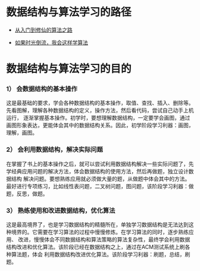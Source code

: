 

# 数据结构与算法学习的路径

* [从入门到修仙的算法之路](https://mp.weixin.qq.com/s?__biz=MzI5MzYzMDAwNw==&mid=2247484319&idx=1&sn=11f9bce35fae40dd2ed54b2b3c785425&chksm=ec6e7ac7db19f3d14c11cd9e6e03f4ef2d31d45332979cf44711f15213dd964d8ced00643260&token=516051101&lang=zh_CN#rd)

* [如果时光倒流，我会这样学算法](https://mp.weixin.qq.com/s?__biz=MzI5MzYzMDAwNw==&mid=2247483728&idx=1&sn=da73111b02f90df1c9f251b6c6c1e23f&chksm=ec6e7808db19f11e18e677096da7e9049c741cf4f5a6d08003c0d396ae41176aa2a2d80f8ec8&scene=21#wechat_redirect)


# 数据结构与算法学习的目的

### 1） 会数据结构的基本操作

这是最基础的要求，学会各种数据结构的基本操作，取值、查找、插入、删除等。先看图解，理解各种数据结构的定义，操作方法，然后看代码，尝试自己动手上机运行，
逐渐掌握基本操作。初学时，要想理解数据结构，一定要学会画图，通过画图形象表达，更能体会其中的数据结构关系。因此，初学阶段学习利器：画图，理解，画图。

### 2） 会利用数据结构，解决实际问题

在掌握了书上的基本操作之后，就可以尝试利用数据结构解决一些实际问题了，先学经典应用问题的解决方法，体会数据结构的使用方法，然后再做题，独立设计数据结构
解决问题。要想熟练应用就必须做大量的题，从做题中体会其中的方法。最好进行专项练习，比如线性表问题，二叉树问题，图问题，该阶段学习利器：做题，反思，做题。

### 3） 熟练使用和改进数据结构，优化算法

这是最高境界了，也是学习数据结构的精髓所在，单独学习数据结构是无法达到这种境界的。它需要在学习算法的过程中慢慢修炼。在学习算法的同时，逐步熟练应用、
改进，慢慢体会不同数据结构和算法策略的算法复杂性，最终学会利用数据结构改进和优化算法。该阶段已经在数据结构之上，通过在ACM测试系统上刷各种算法题，体会
利用数据结构改进优化算法。该阶段学习利器：刷题，总结，刷题。

